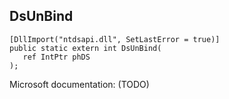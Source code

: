 ## DsUnBind

```
[DllImport("ntdsapi.dll", SetLastError = true)]
public static extern int DsUnBind(
   ref IntPtr phDS
);
```

Microsoft documentation: (TODO)
